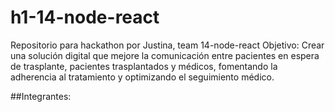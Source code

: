 # h1-14-node-react
Repositorio para hackathon por Justina, team 14-node-react
Objetivo: Crear una solución digital que mejore la comunicación entre pacientes en espera de trasplante, pacientes trasplantados y médicos, fomentando la adherencia al tratamiento y optimizando el seguimiento médico.

##Integrantes:

